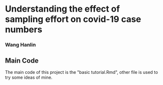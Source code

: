 # Understanding the effect of sampling effort on covid-19 case numbers

### Wang Hanlin

## Main Code

The main code of this project is the "basic tutorial.Rmd", other file is used to try some ideas of mine.
